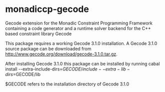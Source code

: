monadiccp-gecode
================

Gecode extension for the Monadic Constraint Programming Framework
containing a code generator and a runtime solver backend for the C++ based constraint library Gecode

This package requires a working Gecode 3.1.0 installation.
A Gecode 3.1.0 source package can be downloaded from http://www.gecode.org/download/gecode-3.1.0.tar.gz.

After installing Gecode 3.1.0 this package can be installed by running
cabal install --extra-include-dirs=$GECODE/include --extra-lib-dirs=$GECODE/lib

$GECODE refers to the installation directory of Gecode 3.1.0
